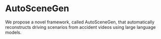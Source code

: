 # AutoSceneGen
We propose a novel framework, called AutoSceneGen, that automatically reconstructs driving scenarios from accident videos using large language models.
